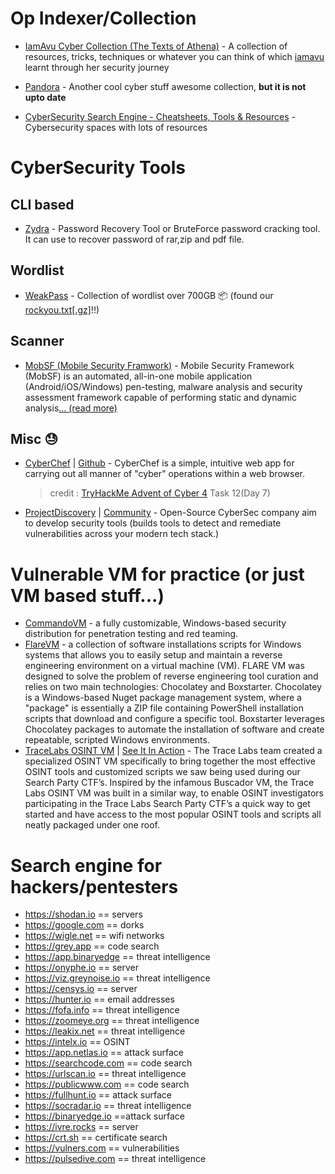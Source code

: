 # Op Indexer/Collection

-   [IamAvu Cyber Collection (The Texts of Athena)](https://iamavu.gitbook.io) - A collection of resources, tricks, techniques or whatever you can think of which [iamavu](https://github.com/iamavu) learnt through her security journey

-   [Pandora](https://github.com/hckpls/pandora) - Another cool cyber stuff awesome collection, **but it is not upto date**

-   [CyberSecurity Search Engine - Cheatsheets, Tools & Resources](https://hero.page/cybersecurity) - Cybersecurity spaces with lots of resources

# CyberSecurity Tools

## CLI based

-   [Zydra](https://github.com/hamedA2/Zydra) - Password Recovery Tool or BruteForce password cracking tool. It can use to recover password of rar,zip and pdf file.

## Wordlist

-   [WeakPass](https://weakpass.com/) - Collection of wordlist over 700GB 📦 (found our [rockyou.txt[.gz]](https://weakpass.com/wordlist/90)!!)

## Scanner

-   [MobSF (Mobile Security Framwork)](https://mobsf.live/) - Mobile Security Framework (MobSF) is an automated, all-in-one mobile application (Android/iOS/Windows) pen-testing, malware analysis and security assessment framework capable of performing static and dynamic analysis[... (read more)](https://mobsf.live/about)

## Misc 😓

-   [CyberChef](https://gchq.github.io/CyberChef/) | [Github](https://github.com/gchq/CyberChef/) - CyberChef is a simple, intuitive web app for carrying out all manner of "cyber" operations within a web browser.
    > credit : [TryHackMe Advent of Cyber 4](https://tryhackme.com/room/adventofcyber4) Task 12(Day 7)
-   [ProjectDiscovery](https://github.com/projectdiscovery) | [Community](https://projectdiscovery.io/#/community) - Open-Source CyberSec company aim to develop security tools (builds tools to detect and remediate vulnerabilities across your modern tech stack.)

# Vulnerable VM for practice (or just VM based stuff...)

-   [CommandoVM](https://github.com/mandiant/commando-vm) - a fully customizable, Windows-based security distribution for penetration testing and red teaming.
-   [FlareVM](https://github.com/mandiant/flare-vm) - a collection of software installations scripts for Windows systems that allows you to easily setup and maintain a reverse engineering environment on a virtual machine (VM). FLARE VM was designed to solve the problem of reverse engineering tool curation and relies on two main technologies: Chocolatey and Boxstarter. Chocolatey is a Windows-based Nuget package management system, where a "package" is essentially a ZIP file containing PowerShell installation scripts that download and configure a specific tool. Boxstarter leverages Chocolatey packages to automate the installation of software and create repeatable, scripted Windows environments.
-   [TraceLabs OSINT VM](https://www.tracelabs.org/initiatives/osint-vm) | [See It In Action](https://youtu.be/jjK0nvmOeUA) - The Trace Labs team created a specialized OSINT VM specifically to bring together the most effective OSINT tools and customized scripts we saw being used during our Search Party CTF’s. Inspired by the infamous Buscador VM, the Trace Labs OSINT VM was built in a similar way, to enable OSINT investigators participating in the Trace Labs Search Party CTF’s a quick way to get started and have access to the most popular OSINT tools and scripts all neatly packaged under one roof.

# Search engine for hackers/pentesters

-   https://shodan.io == servers
-   https://google.com == dorks
-   https://wigle.net == wifi networks
-   https://grey.app == code search
-   https://app.binaryedge == threat intelligence
-   https://onyphe.io == server
-   https://viz.greynoise.io == threat intelligence
-   https://censys.io == server
-   https://hunter.io == email addresses
-   https://fofa.info == threat intelligence
-   https://zoomeye.org == threat intelligence
-   https://leakix.net == threat intelligence
-   https://intelx.io == OSINT
-   https://app.netlas.io == attack surface
-   https://searchcode.com == code search
-   https://urlscan.io == threat intelligence
-   https://publicwww.com == code search
-   https://fullhunt.io == attack surface
-   https://socradar.io == threat intelligence
-   https://binaryedge.io ==attack surface
-   https://ivre.rocks == server
-   https://crt.sh == certificate search
-   https://vulners.com == vulnerabilities
-   https://pulsedive.com == threat intelligence
